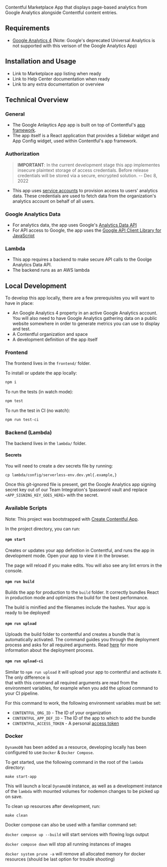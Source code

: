 Contentful Marketplace App that displays page-based analytics from Google Analytics alongside Contentful content entries.

## Requirements

- [Google Analytics 4](https://developers.google.com/analytics/devguides/collection/ga4) (Note: Google's deprecated Universal Analytics is not supported with this verison of the Google Analytics App)

## Installation and Usage

- Link to Marketplace app listing when ready
- Link to Help Center documentation when ready
- Link to any extra documentation or overview

## Technical Overview

### General

- The Google Anlaytics App app is built on top of Contentful's [app framework](https://www.smartling.com/software/integrations/contentful/).
- The app itself is a React application that provides a Sidebar widget and App Config widget, used within Contentful's app framework.

### Authorization

> **IMPORTANT**: In the current development stage this app implementes insecure plaintext storage of access credentials. Before release credentials will be stored via a secure, encrypted solution. -- Dec 8, 2022

- This app uses [service accounts](https://cloud.google.com/iam/docs/understanding-service-accounts) to provision access to users' analytics data. These credentials are used to fetch data from the organization's analytics account on behalf of all users.

### Google Analytics Data

- For analytics data, the app uses Google's [Analytics Data API](https://developers.google.com/analytics/devguides/reporting/data/v1)
- For API access to Google, the app uses the [Google API Client Library for JavaScript](https://github.com/google/google-api-javascript-client)

### Lambda

- This app requires a backend to make secure API calls to the Goolge Analytics Data API.
- The backend runs as an AWS lambda

## Local Development

To develop this app locally, there are a few prerequisites you will want to have in place:

- An Google Analytics 4 property in an active Google Analytics account. You will also need to have Google Analytics gathering data on a public website somewhere in order to generate metrics you can use to display and test.
- A Contentful organization and space
- A development definition of the app itself

### Frontend

The frontend lives in the `frontend/` folder.

To install or update the app locally:

```sh
npm i
```

To run the tests (in watch mode):

```sh
npm test
```

To run the test in CI (no watch):

```sh
npm run test-ci
```

### Backend (Lambda)

The backend lives in the `lambda/` folder.

#### Secrets

You will need to create a dev secrets file by running:

```
cp lambda/config/serverless-env.dev.yml{.example,}
```

Once this git-ignored file is present, get the Google Analytics app signing secret key out of our Team Integration's 1password vault and replace `<APP_SIGNING_KEY_GOES_HERE>` with the secret.

### Available Scripts

Note: This project was bootstrapped with [Create Contentful App](https://github.com/contentful/create-contentful-app).

In the project directory, you can run:

#### `npm start`

Creates or updates your app definition in Contentful, and runs the app in development mode.
Open your app to view it in the browser.

The page will reload if you make edits.
You will also see any lint errors in the console.

#### `npm run build`

Builds the app for production to the `build` folder.
It correctly bundles React in production mode and optimizes the build for the best performance.

The build is minified and the filenames include the hashes.
Your app is ready to be deployed!

#### `npm run upload`

Uploads the build folder to contentful and creates a bundle that is automatically activated.
The command guides you through the deployment process and asks for all required arguments.
Read [here](https://www.contentful.com/developers/docs/extensibility/app-framework/create-contentful-app/#deploy-with-contentful) for more information about the deployment process.

#### `npm run upload-ci`

Similar to `npm run upload` it will upload your app to contentful and activate it. The only difference is  
that with this command all required arguments are read from the environment variables, for example when you add
the upload command to your CI pipeline.

For this command to work, the following environment variables must be set:

- `CONTENTFUL_ORG_ID` - The ID of your organization
- `CONTENTFUL_APP_DEF_ID` - The ID of the app to which to add the bundle
- `CONTENTFUL_ACCESS_TOKEN` - A personal [access token](https://www.contentful.com/developers/docs/references/content-management-api/#/reference/personal-access-tokens)

### Docker

`DynamoDB` has been added as a resource, developing locally has been configured to use `Docker` & `Docker Compose`.

To get started, use the following command in the root of the `lambda` directory:

`make start-app`

This will launch a local `DynamoDB` instance, as well as a development instance of the `lambda` with mounted volumes for nodemon changes to be picked up on save.

To clean up resources after development, run:

`make clean`

Docker compose can also be used with a familiar command set:

`docker compose up --build` will start services with flowing logs output

`docker compose down` will stop all running instances of images

`docker system prune -a` will remove all allocated memory for docker resources (should be last option for trouble shooting)
